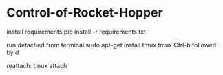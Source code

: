 # Control-of-Rocket-Hopper

install requirements
pip install -r requirements.txt

run detached from terminal
sudo apt-get install tmux
tmux
Ctrl-b followed by d

reattach:
tmux attach
